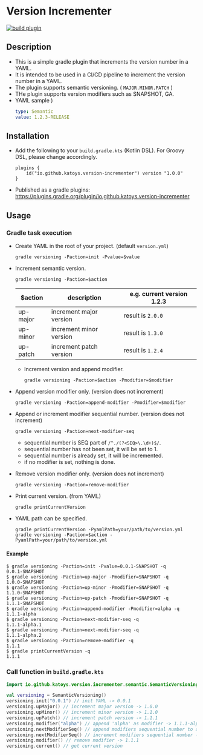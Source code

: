 # Version Incrementer

[![build plugin](https://github.com/katoys/version-incrementer/actions/workflows/build-plugin.yml/badge.svg?branch=main)](https://github.com/katoys/version-incrementer/actions/workflows/build-plugin.yml)

## Description

- This is a simple gradle plugin that increments the version number in a YAML.
- It is intended to be used in a CI/CD pipeline to increment the version number in a YAML.
- The plugin supports semantic versioning. ( `MAJOR.MINOR.PATCH` )
- THe plugin supports version modifiers such as SNAPSHOT, GA.
- YAML sample )
  ```yaml
  type: Semantic
  value: 1.2.3-RELEASE
  ```

## Installation

- Add the following to your `build.gradle.kts` (Kotlin DSL). For Groovy DSL, please change accordingly.
    ```
    plugins {
        id("io.github.katoys.version-incrementer") version "1.0.0"
    }
    ```
- Published as a gradle plugins: https://plugins.gradle.org/plugin/io.github.katoys.version-incrementer

## Usage

### Gradle task execution

- Create YAML in the root of your project. (default `version.yml`)
    ```console
    gradle versioning -Paction=init -Pvalue=$value
    ```
- Increment semantic version.
    ```console
    gradle versioning -Paction=$action
    ```
  | $action       | description             | e.g. current version 1.2.3 |
  |---------------|-------------------------|----------------------------|
  | up-major      | increment major version | result is `2.0.0`          |
  | up-minor      | increment minor version | result is `1.3.0`          |
  | up-patch      | increment patch version | result is `1.2.4`          |

  - Increment version and append modifier.
      ```console
      gradle versioning -Paction=$action -Pmodifier=$modifier
      ```
- Append version modifier only. (version does not increment)
    ```console
    gradle versioning -Paction=append-modifier -Pmodifier=$modifier
    ```
- Append or increment modifier sequential number. (version does not increment)
    ```console
    gradle versioning -Paction=next-modifier-seq
    ```
    - sequential number is SEQ part of `/^./(?<SEQ>\.\d+)$/`.
    - sequential number has not been set, it will be set to 1.
    - sequential number is already set, it will be incremented.
    - if no modifier is set, nothing is done.
- Remove version modifier only. (version does not increment)
    ```console
    gradle versioning -Paction=remove-modifier
    ```
- Print current version. (from YAML)
    ```console
    gradle printCurrentVersion
    ```
- YAML path can be specified.
    ```console
    gradle printCurrentVersion -PyamlPath=your/path/to/version.yml
    gradle versioning -Paction=$action -PyamlPath=your/path/to/version.yml
    ```
#### Example

```console
$ gradle versioning -Paction=init -Pvalue=0.0.1-SNAPSHOT -q
0.0.1-SNAPSHOT
$ gradle versioning -Paction=up-major -Pmodifier=SNAPSHOT -q
1.0.0-SNAPSHOT
$ gradle versioning -Paction=up-minor -Pmodifier=SNAPSHOT -q
1.1.0-SNAPSHOT
$ gradle versioning -Paction=up-patch -Pmodifier=SNAPSHOT -q
1.1.1-SNAPSHOT
$ gradle versioning -Paction=append-modifier -Pmodifier=alpha -q
1.1.1-alpha
$ gradle versioning -Paction=next-modifier-seq -q
1.1.1-alpha.1
$ gradle versioning -Paction=next-modifier-seq -q
1.1.1-alpha.2
$ gradle versioning -Paction=remove-modifier -q
1.1.1
$ gradle printCurrentVersion -q
1.1.1
```

### Call function in `build.gradle.kts`

```kotlin
import io.github.katoys.version.incrementer.semantic.SemanticVersioning

val versioning = SemanticVersioning()
versioning.init("0.0.1") // init YAML -> 0.0.1
versioning.upMajor() // increment major version -> 1.0.0
versioning.upMinor() // increment minor version -> 1.1.0
versioning.upPatch() // increment patch version -> 1.1.1
versioning.modifier("alpha") // append 'alpha' as modifier -> 1.1.1-alpha
versioning.nextModifierSeq() // append modifiers sequential number to alpha -> 1.1.1-alpha.1
versioning.nextModifierSeq() // increment modifiers sequential number -> 1.1.1-alpha.2
versioning.modifier() // remove modifier -> 1.1.1
versioning.current() // get current version
```
